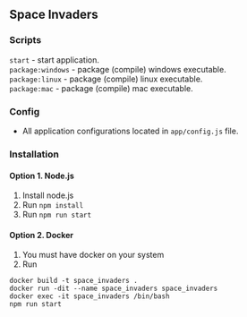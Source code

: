 ## Space Invaders

### Scripts
`start` - start application.  
`package:windows` - package (compile) windows executable.  
`package:linux` - package (compile) linux executable.  
`package:mac` - package (compile) mac executable.  

### Config
+ All application configurations located in `app/config.js` file.

### Installation
#### Option 1. Node.js
1. Install node.js
2. Run `npm install`
3. Run `npm run start`

#### Option 2. Docker
1. You must have docker on your system
2. Run 
```
docker build -t space_invaders .
docker run -dit --name space_invaders space_invaders
docker exec -it space_invaders /bin/bash
npm run start
```